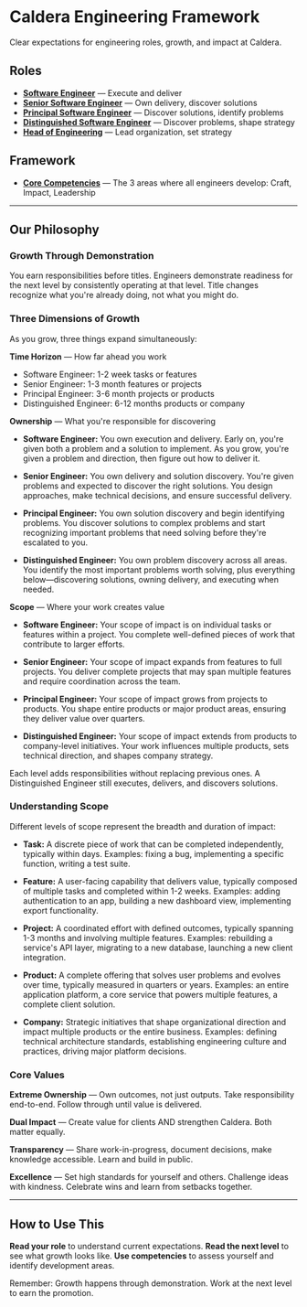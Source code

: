 # Caldera Engineering Framework

Clear expectations for engineering roles, growth, and impact at Caldera.

## Roles

- **[Software Engineer](roles/01-software-engineer.md)** — Execute and deliver
- **[Senior Software Engineer](roles/02-senior-software-engineer.md)** — Own delivery, discover solutions
- **[Principal Software Engineer](roles/03-principal-software-engineer.md)** — Discover solutions, identify problems
- **[Distinguished Software Engineer](roles/04-distinguished-software-engineer.md)** — Discover problems, shape strategy
- **[Head of Engineering](roles/05-head-of-engineering.md)** — Lead organization, set strategy

## Framework

- **[Core Competencies](competencies.md)** — The 3 areas where all engineers develop: Craft, Impact, Leadership

---

## Our Philosophy

### Growth Through Demonstration
You earn responsibilities before titles. Engineers demonstrate readiness for the next level by consistently operating at that level. Title changes recognize what you're already doing, not what you might do.

### Three Dimensions of Growth

As you grow, three things expand simultaneously:

**Time Horizon** — How far ahead you work
- Software Engineer: 1-2 week tasks or features
- Senior Engineer: 1-3 month features or projects
- Principal Engineer: 3-6 month projects or products
- Distinguished Engineer: 6-12 months products or company

**Ownership** — What you're responsible for discovering

- **Software Engineer:** You own execution and delivery. Early on, you're given both a problem and a solution to implement. As you grow, you're given a problem and direction, then figure out how to deliver it.

- **Senior Engineer:** You own delivery and solution discovery. You're given problems and expected to discover the right solutions. You design approaches, make technical decisions, and ensure successful delivery.

- **Principal Engineer:** You own solution discovery and begin identifying problems. You discover solutions to complex problems and start recognizing important problems that need solving before they're escalated to you.

- **Distinguished Engineer:** You own problem discovery across all areas. You identify the most important problems worth solving, plus everything below—discovering solutions, owning delivery, and executing when needed.

**Scope** — Where your work creates value

- **Software Engineer:** Your scope of impact is on individual tasks or features within a project. You complete well-defined pieces of work that contribute to larger efforts.

- **Senior Engineer:** Your scope of impact expands from features to full projects. You deliver complete projects that may span multiple features and require coordination across the team.

- **Principal Engineer:** Your scope of impact grows from projects to products. You shape entire products or major product areas, ensuring they deliver value over quarters.

- **Distinguished Engineer:** Your scope of impact extends from products to company-level initiatives. Your work influences multiple products, sets technical direction, and shapes company strategy.

Each level adds responsibilities without replacing previous ones. A Distinguished Engineer still executes, delivers, and discovers solutions.

### Understanding Scope

Different levels of scope represent the breadth and duration of impact:

- **Task:** A discrete piece of work that can be completed independently, typically within days. Examples: fixing a bug, implementing a specific function, writing a test suite.

- **Feature:** A user-facing capability that delivers value, typically composed of multiple tasks and completed within 1-2 weeks. Examples: adding authentication to an app, building a new dashboard view, implementing export functionality.

- **Project:** A coordinated effort with defined outcomes, typically spanning 1-3 months and involving multiple features. Examples: rebuilding a service's API layer, migrating to a new database, launching a new client integration.

- **Product:** A complete offering that solves user problems and evolves over time, typically measured in quarters or years. Examples: an entire application platform, a core service that powers multiple features, a complete client solution.

- **Company:** Strategic initiatives that shape organizational direction and impact multiple products or the entire business. Examples: defining technical architecture standards, establishing engineering culture and practices, driving major platform decisions.

### Core Values

**Extreme Ownership** — Own outcomes, not just outputs. Take responsibility end-to-end. Follow through until value is delivered.

**Dual Impact** — Create value for clients AND strengthen Caldera. Both matter equally.

**Transparency** — Share work-in-progress, document decisions, make knowledge accessible. Learn and build in public.

**Excellence** — Set high standards for yourself and others. Challenge ideas with kindness. Celebrate wins and learn from setbacks together.

---

## How to Use This

**Read your role** to understand current expectations. **Read the next level** to see what growth looks like. **Use competencies** to assess yourself and identify development areas.

Remember: Growth happens through demonstration. Work at the next level to earn the promotion.